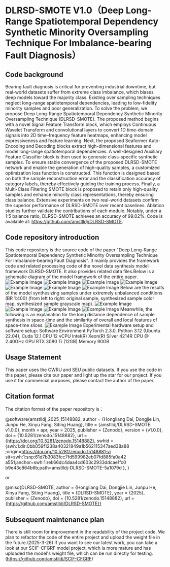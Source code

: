 # DLRSD-SMOTE V1.0（Deep Long-Range Spatiotemporal Dependency Synthetic Minority Oversampling Technique For Imbalance-bearing Fault Diagnosis）

## Code background
Bearing fault diagnosis is critical for preventing industrial downtime, but real-world datasets suffer
from extreme class imbalance, which biases deep models toward the majority class. Existing over sampling techniques neglect long-range spatiotemporal dependencies, leading to low-fidelity minority
samples and poor generalization. To solve the problem, we propose Deep Long-Range Spatiotemporal
Dependency Synthetic Minority Oversampling Technique (DLRSD-SMOTE). The proposed method
begins with a novel Signal Feature Transform block, which employs Continuous Wavelet Transform
and convolutional layers to convert 1D time-domain signals into 2D time–frequency feature heatmaps,
enhancing model expressiveness and feature learning. Next, the proposed Seaformer Auto-Encoding
and Decoding blocks extract high-dimensional features and model long-range spatiotemporal dependencies. A well-designed Auxiliary Feature Classifier block is then used to generate class-specific
synthetic samples. To ensure stable convergence of the proposed DLRSD-SMOTE network and
enable the generation of high-quality samples, a customized optimization loss function is constructed.
This function is designed based on both the sample reconstruction error and the classification
accuracy of category labels, thereby effectively guiding the training process. Finally, a Multi-Class
Filtering SMOTE block is proposed to retain only high-quality samples and enhance minority class
representations, thereby ensuring class balance. Extensive experiments on two real-world datasets
confirm the superior performance of DLRSD-SMOTE over recent baselines. Ablation studies further
validate the contributions of each module. Notably, under a 1:5 balance ratio, DLRSD-SMOTE
achieves an accuracy of 99.02%. Code is available at: https://github.com/amstlldj/DLRSD-SMOTE.

## Code repository introduction
This code repository is the source code of the paper "Deep Long-Range Spatiotemporal Dependency Synthetic Minority Oversampling Technique For Imbalance-bearing Fault Diagnosis". It mainly provides the framework code and related processing code of the novel data synthesis model framework DLRSD-SMOTE. It also provides related data files.Below is a schematic diagram of the model framework of the entire paper.
![Example Image](README/DLRSD-SMOTE-framework.bmp)
![Example Image](README/DLRSD-SMOTE.bmp)
![Example Image](README/SFT.bmp)
![Example Image](README/SEAAD.bmp)
![Example Image](README/SEAAE.bmp)
![Example Image](README/AFC.bmp)
![Example Image](README/MCFSMOTE.bmp)
Below are the results of the model synthesizing samples under extremely unbalanced conditions (BR 1:400) (from left to right: original sample, synthesized sample color map, synthesized sample grayscale map).
![Example Image](README/README-2.bmp)
![Example Image](README/README-3.bmp)
![Example Image](README/README-4.bmp)
![Example Image](README/README-5.bmp)
Meanwhile, the following is an explanation for the long distance dependence of sample synthesis in space-time and the similarity of overall and local features of space-time slices.
![Example Image](README/README-7.bmp)
Experimental hardware setup and software setup:
Software Environment PyTorch 2.3.0, Python 3.12 (Ubuntu 22.04), Cuda 12.1
CPU 12 vCPU Intel(R) Xeon(R) Silver 4214R CPU @ 2.40GHz
GPU RTX 3080 Ti (12GB)
Memory 90GB

## Usage Statement
This paper uses the CWRU and SEU public datasets. If you use the code in this paper, please cite our paper and light up the star for our project. If you use it for commercial purposes, please contact the author of the paper.

## Citation format
The citation format of the paper repository is：

@software{amstlldj_2025_15148882,
  author       = {Hongliang Dai, Dongjie Lin, Junpu He, Xinyu Fang, Siting Huang},
  title        = {amstlldj/DLRSD-SMOTE: v1.0.0},
  month        = apr,
  year         = 2025,
  publisher    = {Zenodo},
  version      = {v1.0.0},
  doi          = {10.5281/zenodo.15148882},
  url          = {https://doi.org/10.5281/zenodo.15148882},
  swhid        = {swh:1:dir:0bb059f1238a40321849a1b562115347aed38a88
                   ;origin=https://doi.org/10.5281/zenodo.15148881;vi
                   sit=swh:1:snp:61d7b3083fcc7fd599982eb07fd885fa0a42
                   a551;anchor=swh:1:rel:66dc4daa4cd603c2933ddcae1fc0
                   b9e43c864b6b;path=amstlldj-DLRSD-SMOTE-5a1079d
                  },
}

or

@misc{DLRSD-SMOTE, author = {Hongliang Dai, Dongjie Lin, Junpu He, Xinyu Fang, Siting Huang}, title = {DLRSD-SMOTE}, year = {2025}, publisher = {Zenodo}, doi = {10.5281/zenodo.15148882}, url = {https://github.com/amstlldj/DLRSD-SMOTE}}

## Subsequent maintenance plan
There is still room for improvement in the readability of the project code. We plan to refactor the code of the entire project and upload the weight file in the future.(2025-3-26)
If you want to see our latest work, you can take a look at our SCIF-CFGRF model project, which is more mature and has uploaded the model's weight file, which can be run directly for testing.(https://github.com/amstlldj/SCIF-CFGRF)
